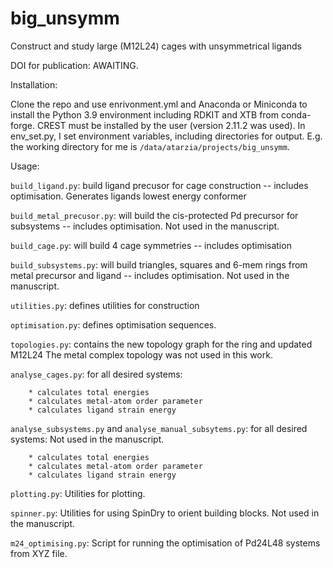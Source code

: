 # big_unsymm
Construct and study large (M12L24) cages with unsymmetrical ligands

DOI for publication: AWAITING.

Installation:

Clone the repo and use enrivonment.yml and Anaconda or Miniconda to install the Python 3.9 environment including RDKIT and XTB from conda-forge.
CREST must be installed by the user (version 2.11.2 was used). In env_set.py, I set environment variables, including directories for output. E.g. the working directory for me is `/data/atarzia/projects/big_unsymm`.

Usage:

`build_ligand.py`: 
    build ligand precusor for cage construction -- includes optimisation. Generates ligands lowest energy conformer

`build_metal_precusor.py`:
    will build the cis-protected Pd precursor for subsystems -- includes optimisation. Not used in the manuscript.

`build_cage.py`:
    will build 4 cage symmetries -- includes optimisation

`build_subsystems.py`:
    will build triangles, squares and 6-mem rings from metal precursor and ligand -- includes optimisation. Not used in the manuscript.

`utilities.py`:
    defines utilities for construction

`optimisation.py`:
    defines optimisation sequences.

`topologies.py`:
    contains the new topology graph for the ring and updated M12L24
    The metal complex topology was not used in this work.

`analyse_cages.py`:
    for all desired systems:
    
        * calculates total energies
        * calculates metal-atom order parameter
        * calculates ligand strain energy

`analyse_subsystems.py` and `analyse_manual_subsytems.py`:
    for all desired systems: Not used in the manuscript.
    
        * calculates total energies
        * calculates metal-atom order parameter
        * calculates ligand strain energy
    


`plotting.py`:
    Utilities for plotting.

`spinner.py`:
    Utilities for using SpinDry to orient building blocks.
    Not used in the manuscript.

`m24_optimising.py`:
    Script for running the optimisation of Pd24L48 systems from XYZ file.
